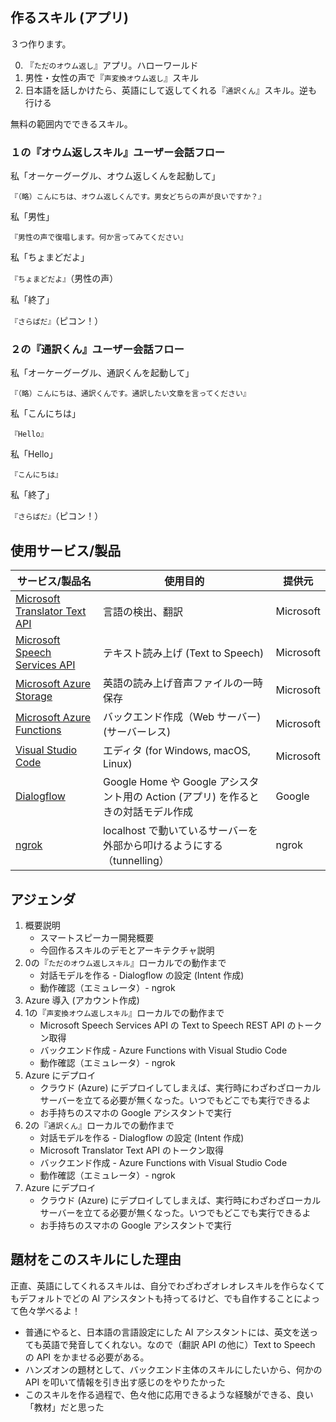 ## 作るスキル (アプリ) 

３つ作ります。

0. 『`ただのオウム返し`』アプリ。ハローワールド
1. 男性・女性の声で『`声変換オウム返し`』スキル
2. 日本語を話しかけたら、英語にして返してくれる『`通訳くん`』スキル。逆も行ける

無料の範囲内でできるスキル。


### １の『オウム返しスキル』ユーザー会話フロー

私「オーケーグーグル、オウム返しくんを起動して」

`『（略）こんにちは、オウム返しくんです。男女どちらの声が良いですか？』`

私「男性」

`『男性の声で復唱します。何か言ってみてください』`

私「ちょまどだよ」

`『ちょまどだよ』`（男性の声）

私「終了」

`『さらばだ』`（ピコン！）


### ２の『通訳くん』ユーザー会話フロー

私「オーケーグーグル、通訳くんを起動して」

`『（略）こんにちは、通訳くんです。通訳したい文章を言ってください』`

私「こんにちは」

`『Hello』`

私「Hello」

`『こんにちは』`

私「終了」

`『さらばだ』`（ピコン！）

## 使用サービス/製品

サービス/製品名|使用目的|提供元
----|----|----
[Microsoft Translator Text API](https://docs.microsoft.com/azure/cognitive-services/translator/translator-info-overview?WT.mc_id=dotnet-0000-machiy)|言語の検出、翻訳|Microsoft
[Microsoft Speech Services API](https://docs.microsoft.com/azure/cognitive-services/speech-service/?WT.mc_id=dotnet-0000-machiy)|テキスト読み上げ (Text to Speech)|Microsoft
[Microsoft Azure Storage](https://docs.microsoft.com/azure/storage/common/storage-introduction?WT.mc_id=dotnet-0000-machiy)|英語の読み上げ音声ファイルの一時保存|Microsoft
[Microsoft Azure Functions](https://docs.microsoft.com/azure/azure-functions/?WT.mc_id=dotnet-0000-machiy)|バックエンド作成（Web サーバー)(サーバーレス)|Microsoft
[Visual Studio Code](https://azure.microsoft.com/products/visual-studio-code/?WT.mc_id=dotnet-0000-machiy)|エディタ (for Windows, macOS, Linux)|Microsoft
[Dialogflow](https://dialogflow.com/)|Google Home や Google アシスタント用の Action (アプリ) を作るときの対話モデル作成|Google
[ngrok](https://ngrok.com/)|localhost で動いているサーバーを外部から叩けるようにする（tunnelling）|ngrok

## アジェンダ

1. 概要説明
    - スマートスピーカー開発概要
    - 今回作るスキルのデモとアーキテクチャ説明
1. 0の『`ただのオウム返しスキル`』ローカルでの動作まで
    - 対話モデルを作る - Dialogflow の設定 (Intent 作成)
    - 動作確認（エミュレータ）- ngrok
1. Azure 導入 (アカウント作成)
1. 1の『`声変換オウム返しスキル`』ローカルでの動作まで
    - Microsoft Speech Services API の Text to Speech REST API のトークン取得
    - バックエンド作成 - Azure Functions with Visual Studio Code
    - 動作確認（エミュレータ）- ngrok
1. Azure にデプロイ
    - クラウド (Azure) にデプロイしてしまえば、実行時にわざわざローカルサーバーを立てる必要が無くなった。いつでもどこでも実行できるよ
    - お手持ちのスマホの Google アシスタントで実行
1. 2の『`通訳くん`』ローカルでの動作まで
    - 対話モデルを作る - Dialogflow の設定 (Intent 作成)
    - Microsoft Translator Text API のトークン取得
    - バックエンド作成 - Azure Functions with Visual Studio Code
    - 動作確認（エミュレータ）- ngrok
1. Azure にデプロイ
    - クラウド (Azure) にデプロイしてしまえば、実行時にわざわざローカルサーバーを立てる必要が無くなった。いつでもどこでも実行できるよ
    - お手持ちのスマホの Google アシスタントで実行


## 題材をこのスキルにした理由

正直、英語にしてくれるスキルは、自分でわざわざオレオレスキルを作らなくてもデフォルトでどの AI アシスタントも持ってるけど、でも自作することによって色々学べるよ！

* 普通にやると、日本語の言語設定にした AI アシスタントには、英文を送っても英語で発音してくれない。なので（翻訳 API の他に）Text to Speech の API をかませる必要がある。
* ハンズオンの題材として、バックエンド主体のスキルにしたいから、何かの API を叩いて情報を引き出す感じのをやりたかった
* このスキルを作る過程で、色々他に応用できるような経験ができる、良い「教材」だと思った
